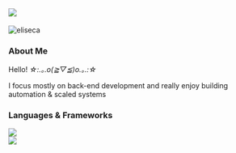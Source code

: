 ## <img src="https://readme-typing-svg.herokuapp.com?font=Fira+Code&size=22&pause=1000&color=EEC6DC&width=435&lines=%3C+hello%2C+world!+%2F+%3E;%3C+hola%2C+mundo!+%2F+%3E;%3C+%E4%BD%A0%E5%A5%BD%2C+%E4%B8%96%E7%95%8C!+%2F+%3E;%3C+hallo%2C+welt!+%2F+%3E;%3C+ol%C3%A1%2C+mundo!+%2F+%3E;%3C+%E3%81%93%E3%82%93%E3%81%AB%E3%81%A1%E3%81%AF%E4%B8%96%E7%95%8C!+%2F+%3E;%3C+bonjour%2C+le+monde!+%2F+%3E;%3C+%D9%85%D8%B1%D8%AD%D8%A8%D8%A7+%D8%A3%D9%8A%D9%87%D8%A7+%D8%A7%D9%84%D8%B9%D8%A7%D9%84%D9%85!+%2F+%3E">

<img src="https://komarev.com/ghpvc/?username=eliseiscute&label=profile%20views&color=eec6dc&style=flat" alt="eliseca" />

### About Me
Hello!  *☆:.｡.o(≧▽≦)o.｡.:☆*

I focus mostly on back-end development and really enjoy building automation & scaled systems

### Languages & Frameworks

<img src="https://go-skill-icons.vercel.app/api/icons?i=python,git,javascript,typescript,nodejs,html,css,r,mysql,datadog,pandas,terraform" /><br>
<img src="https://go-skill-icons.vercel.app/api/icons?i=github,vscode,bash,rust,mongodb,gcp,bigquery,postgres,redis,regex,lucidchart,terminal" />
